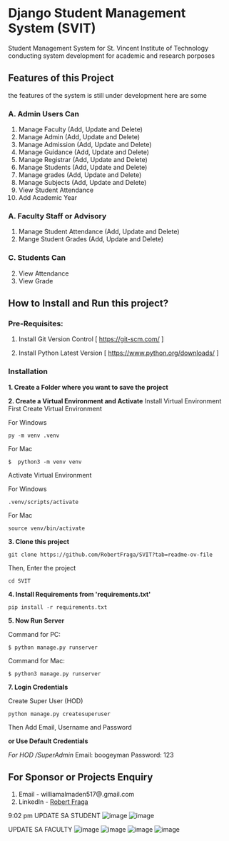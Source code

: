 # Django Student Management System (SVIT)

Student Management System for St. Vincent Institute of Technology
conducting system development for academic and research porposes

## Features of this Project
the features of the system is still under development
here are some

### A. Admin Users Can
1. Manage Faculty (Add, Update and Delete)
2. Manage Admin (Add, Update and Delete)
3. Manage Admission (Add, Update and Delete)
4. Manage Guidance (Add, Update and Delete)
5. Manage Registrar (Add, Update and Delete)
6. Manage Students (Add, Update and Delete)
7. Manage grades (Add, Update and Delete)
8. Manage Subjects (Add, Update and Delete)
9. View Student Attendance
10. Add Academic Year

### A. Faculty Staff or Advisory
1. Manage Student Attendance (Add, Update and Delete)
2. Mange Student Grades (Add, Update and Delete)

### C. Students Can
2. View Attendance
3. View Grade

## How to Install and Run this project?

### Pre-Requisites:
1. Install Git Version Control
[ https://git-scm.com/ ]

2. Install Python Latest Version
[ https://www.python.org/downloads/ ]

### Installation
**1. Create a Folder where you want to save the project**

**2. Create a Virtual Environment and Activate**
Install Virtual Environment First
Create Virtual Environment

For Windows
```
py -m venv .venv
```
For Mac
```
$  python3 -m venv venv
```

Activate Virtual Environment

For Windows
```
.venv/scripts/activate
```

For Mac
```
source venv/bin/activate
```

**3. Clone this project**
```
git clone https://github.com/RobertFraga/SVIT?tab=readme-ov-file
```

Then, Enter the project
```
cd SVIT
```

**4. Install Requirements from 'requirements.txt'**
```
pip install -r requirements.txt
```

**5. Now Run Server**

Command for PC:
```
$ python manage.py runserver
```

Command for Mac:
```
$ python3 manage.py runserver
```

**7. Login Credentials**

Create Super User (HOD)
```
python manage.py createsuperuser
```
Then Add Email, Username and Password

**or Use Default Credentials**

*For HOD /SuperAdmin*
Email: boogeyman
Password: 123


## For Sponsor or Projects Enquiry
1. Email - williamalmaden517@.gmail.com
2. LinkedIn - [Robert Fraga](https://www.linkedin.com/in/robert-fraga-2b592526a/ "Robert Fraga on LinkedIn")





9:02 pm UPDATE SA STUDENT
![image](https://github.com/user-attachments/assets/a122f369-9f2c-4fc1-9916-0738d08c03c9)
![image](https://github.com/user-attachments/assets/874edcf6-7adb-425a-8e64-86ca8b5586e3)



UPDATE SA FACULTY 
![image](https://github.com/user-attachments/assets/c714d2cb-8fa2-4589-81e3-c3187a8fe830)
![image](https://github.com/user-attachments/assets/8cd55858-5e65-4f84-b1eb-68a8831cc0fc)
![image](https://github.com/user-attachments/assets/f78d7b14-fb97-411a-8f59-dc0c9838b126)
![image](https://github.com/user-attachments/assets/b7ed94bb-a597-4304-b925-d82df0ae6a54)
